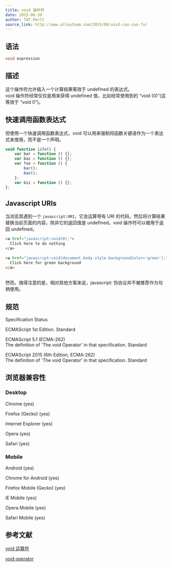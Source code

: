 ```yaml
---
title: void 操作符
date: 2015-06-30
author: TAT.Perlt
source_link: http://www.alloyteam.com/2015/06/void-cao-zuo-fu/
---
```


<!-- {% raw %} - for jekyll -->

## 语法

```c
void expression
```

## 描述

这个操作符允许插入一个计算结果等效于 undefined 的表达式。  
void 操作符经常仅仅是用来获得 undefined 值，比如经常使用到的 “void (0)”(这等效于 “void 0”)。

## 快速调用函数表达式

但使用一个快速调用函数表达式，void 可以用来强制将函数关键语作为一个表达式来使用，而不是一个声明。

```javascript
void function iife() {
    var bar = function () {};
    var baz = function () {};
    var foo = function () {
        bar();
        baz();
    };
    var biz = function () {};
};
```

## Javascript URIs

当浏览其遇到一个 `javascript:URI`，它会运算带有 URI 的代码，然后将计算结果替换当前页面的内容，除非它的返回值是 undefined。void 操作符可以被用于返回 undefined。

```html
<a href="javascript:void(0);">
  Click here to do nothing
</a>
 
<a href="javascript:void(document.body.style.backgroundColor='green');">
  Click here for green background
</a>
 
```

然而，值得注意的是，相对其他方案来说，javascript: 伪协议并不被推荐作为句柄使用。

## 规范

Specification Status

ECMAScript 1st Edition. Standard

ECMAScript 5.1 (ECMA-262)  
The definition of 'The void Operator' in that specification. Standard

ECMAScript 2015 (6th Edition, ECMA-262)  
The definition of 'The void Operator' in that specification. Standard

## 浏览器兼容性

### Desktop

Chrome (yes)

Firefox (Gecko) (yes)

Internet Explorer (yes)

Opera (yes)

Safari (yes)

### Mobile

Android (yes)

Chrome for Android (yes)

Firefox Mobile (Gecko) (yes)

IE Mobile (yes)

Opera Mobile (yes)

Safari Mobile (yes)

## 参考文献

[void 运算符](https://developer.mozilla.org/en-US/docs/Web/JavaScript/Reference/Operators/void)

[void operator](https://developer.mozilla.org/en-US/docs/Web/JavaScript/Reference/Operators/void)


<!-- {% endraw %} - for jekyll -->